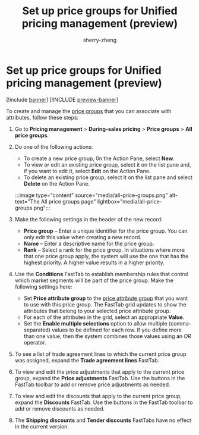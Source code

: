 ﻿---
title: Set up price groups for Unified pricing management (preview)
description: Learn how to set up price groups with attributes for Unified pricing management
author: sherry-zheng
ms.author: chuzheng
ms.reviewer: kamaybac
ms.search.form: GUPPriceGroupApplicability
ms.topic: how-to
ms.date: 10/25/2024
ms.custom: 
  - bap-template
---

# Set up price groups for Unified pricing management (preview)

[!include [banner](../includes/banner.md)]
[!INCLUDE [preview-banner](~/../shared-content/shared/preview-includes/preview-banner.md)]

<!-- KFM: Preview until further notice -->

To create and manage the [price groups](upm-price-groups-overview.md) that you can associate with attributes, follow these steps:

1. Go to **Pricing management** \> **During-sales pricing** \> **Price groups** \> **All price groups**.
1. Do one of the following actions:
    - To create a new price group, 0n the Action Pane, select **New**.
    - To view or edit an existing price group, select it on the list pane and, if you want to edit it, select **Edit** on the Action Pane.
    - To delete an existing price group, select it on the list pane and select **Delete** on the Action Pane.

    :::image type="content" source="media/all-price-groups.png" alt-text="The All price groups page" lightbox="media/all-price-groups.png":::

1. Make the following settings in the header of the new record:
    - **Price group** – Enter a unique identifier for the price group. You can only edit this value when creating a new record.
    - **Name** – Enter a descriptive name for the price group.
    - **Rank** – Select a rank for the price group. In situations where more that one price group apply, the system will use the one that has the highest priority. A higher value results in a higher priority. 

1. Use the **Conditions** FastTab to establish membership rules that control which market segments will be part of the price group. Make the following settings here:
    - Set **Price attribute group** to the [price attribute group](upm-price-attribute-groups.md) that you want to use with this price group. The FastTab grid updates to show the attributes that belong to your selected price attribute group.
    - For each of the attributes in the grid, select an appropriate **Value**.
    - Set the **Enable multiple selections** option to allow multiple (comma-separated) values to be defined for each row. If you define more than one value, then the system combines those values using an *OR* operator.

1. To see a list of trade agreement lines to  which the current price group was assigned, expand the **Trade agreement lines** FastTab.
1. To view and edit the price adjustments that apply to the current price group, expand the **Price adjustments** FastTab. Use the buttons in the FastTab toolbar to add or remove price adjustments as needed.
1. To view and edit the discounts that apply to the current price group, expand the **Discounts** FastTab. Use the buttons in the FastTab toolbar to add or remove discounts as needed.
1. The **Shipping discounts** and **Tender discounts** FastTabs have no effect in the current version.
